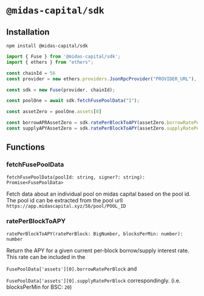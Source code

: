# `@midas-capital/sdk`

## Installation

`npm install @midas-capital/sdk`

```typescript
import { Fuse } from '@midas-capital/sdk';
import { ethers } from "ethers";

const chainId = 56
const provider = new ethers.providers.JsonRpcProvider("PROVIDER_URL"),

const sdk = new Fuse(provider, chainId);

const poolOne = await sdk.fetchFusePoolData("1");

const assetZero = poolOne.assets[0]

const borrowAPRAssetZero = sdk.ratePerBlockToAPY(assetZero.borrowRatePerBlock, 20)
const supplyAPYAssetZero = sdk.ratePerBlockToAPY(assetZero.supplyRatePerBlock, 20)
```


## Functions


### fetchFusePoolData

`fetchFusePoolData(poolId: string, signer?: string): Promise<FusePoolData>`

Fetch data about an individual pool on midas capital based on the pool id. The pool id can be extracted from the pool urll `https://app.midascapital.xyz/56/pool/POOL_ID`

### ratePerBlockToAPY

`ratePerBlockToAPY(ratePerBlock: BigNumber, blocksPerMin: number): number`

Return the APY for a given current per-block borrow/supply interest rate. This rate can be included in the

`FusePoolData['assets'][0].borrowRatePerBlock`
and

`FusePoolData['assets'][0].supplyRatePerBlock`
correspondingly.  (i.e. blocksPerMin for BSC: `20`)


